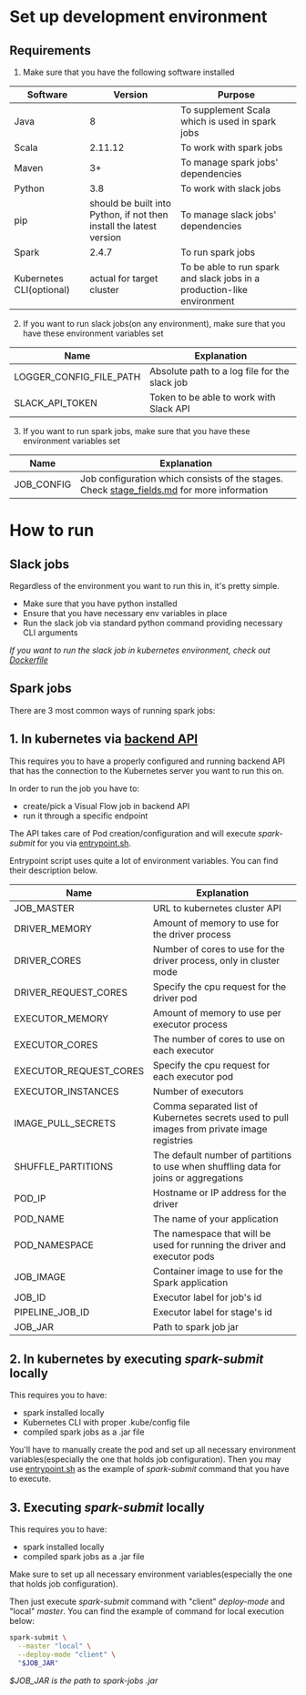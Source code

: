 # Set up development environment

## Requirements

1) Make sure that you have the following software installed

| Software                   | Version                                                                       | Purpose                                                                 |
|----------------------------|-------------------------------------------------------------------------------|-------------------------------------------------------------------------|
| Java                       | 8                                                                             | To supplement Scala which is used in spark jobs                         |
| Scala                      | 2.11.12                                                                       | To work with spark jobs                                                 |
| Maven                      | 3+                                                                            | To manage spark jobs' dependencies                                      |
| Python                     | 3.8                                                                           | To work with slack jobs                                                 |
| pip                        | should be built into Python, if not then install the latest version           | To manage slack jobs' dependencies                                      |
| Spark                      | 2.4.7                                                                         | To run spark jobs                                                       |
| Kubernetes CLI(optional)   | actual for target cluster                                                     | To be able to run spark and slack jobs in a production-like environment |

2) If you want to run slack jobs(on any environment), make sure that you have these environment variables set

| Name                    | Explanation                                   |
|-------------------------|-----------------------------------------------|
| LOGGER_CONFIG_FILE_PATH | Absolute path to a log file for the slack job |
| SLACK_API_TOKEN         | Token to be able to work with Slack API       |

3) If you want to run spark jobs, make sure that you have these environment variables set

| Name                   | Explanation                                                                                                     |
|------------------------|-----------------------------------------------------------------------------------------------------------------|
| JOB_CONFIG             | Job configuration which consists of the stages. Check [stage_fields.md](./stage_fields.md) for more information |

# How to run

## Slack jobs
Regardless of the environment you want to run this in, it's pretty simple.
- Make sure that you have python installed
- Ensure that you have necessary env variables in place
- Run the slack job via standard python command providing necessary CLI arguments

_If you want to run the slack job in kubernetes environment, check out [Dockerfile](./slack-job/Dockerfile)_

## Spark jobs
There are 3 most common ways of running spark jobs:

## 1. In kubernetes via [backend API](https://github.com/ibagroup-eu/Visual-Flow-backend)
This requires you to have a properly configured and running backend API that has the connection to the Kubernetes server you want to run this on.

In order to run the job you have to:
- create/pick a Visual Flow job in backend API
- run it through a specific endpoint

The API takes care of Pod creation/configuration and will execute _spark-submit_ for you via [entrypoint.sh](./spark-job/entrypoint.sh). 

Entrypoint script uses quite a lot of environment variables. You can find their description below.

| Name                   | Explanation                                                                                                     |
|------------------------|-----------------------------------------------------------------------------------------------------------------|
| JOB_MASTER             | URL to kubernetes cluster API                                                                                   |
| DRIVER_MEMORY          | Amount of memory to use for the driver process                                                                  |
| DRIVER_CORES           | Number of cores to use for the driver process, only in cluster mode                                             |
| DRIVER_REQUEST_CORES   | Specify the cpu request for the driver pod                                                                      |
| EXECUTOR_MEMORY        | Amount of memory to use per executor process                                                                    |
| EXECUTOR_CORES         | The number of cores to use on each executor                                                                     |
| EXECUTOR_REQUEST_CORES | Specify the cpu request for each executor pod                                                                   |
| EXECUTOR_INSTANCES     | Number of executors                                                                                             |
| IMAGE_PULL_SECRETS     | Comma separated list of Kubernetes secrets used to pull images from private image registries                    |
| SHUFFLE_PARTITIONS     | The default number of partitions to use when shuffling data for joins or aggregations                           |
| POD_IP                 | Hostname or IP address for the driver                                                                           |
| POD_NAME               | The name of your application                                                                                    |
| POD_NAMESPACE          | The namespace that will be used for running the driver and executor pods                                        |
| JOB_IMAGE              | Container image to use for the Spark application                                                                |
| JOB_ID                 | Executor label for job's id                                                                                     |
| PIPELINE_JOB_ID        | Executor label for stage's id                                                                                   |
| JOB_JAR                | Path to spark job jar                                                                                           |

## 2. In kubernetes by executing _spark-submit_ locally
This requires you to have:
- spark installed locally
- Kubernetes CLI with proper .kube/config file
- compiled spark jobs as a .jar file

You'll have to manually create the pod and set up all necessary environment variables(especially the one that holds job configuration).
Then you may use [entrypoint.sh](./spark-job/entrypoint.sh) as the example of _spark-submit_ command that you have to execute.
## 3. Executing _spark-submit_ locally
This requires you to have:
- spark installed locally
- compiled spark jobs as a .jar file

Make sure to set up all necessary environment variables(especially the one that holds job configuration).

Then just execute _spark-submit_ command with "client" _deploy-mode_ and "local" _master_. You can find the example of command for local execution below:

```bash
spark-submit \
  --master "local" \
  --deploy-mode "client" \
  "$JOB_JAR"
```
_$JOB_JAR is the path to spark-jobs .jar_
